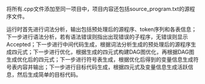 将所有.cpp文件添加至同一项目中，项目内容还包括source_program.txt的源程序文件。

运行时首先进行词法分析，输出包括预处理后的源程序、token序列和各表信息；下一步进行语法分析，若有语法错误则指出出现错误的子程序，无错误则显示Accepted；下一步进行中间代码生成，根据词法分析生成的预处理后的源程序生成四元式；下一步进行优化，根据生成的四元式构建DAG图优化，再根据DAG图生成优化后的四元式；下一步进行符号表生成，根据优化后得到的变量信息生成符号表内容并输出；下一步进行目标代码生成，根据四元式及变量信息生成活跃信息，然后生成简单的目标代码。